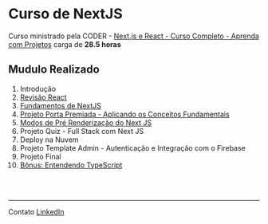 # Curso de NextJS

Curso ministrado pela CODER -
[Next.js e React - Curso Completo - Aprenda com Projetos](https://www.udemy.com/course/nextjs-e-react/) carga de **28.5 horas**

## Mudulo Realizado 

1. Introdução
2. [Revisão React](https://github.com/daniloJava/curso-nextjs/tree/main/02-revisao-react)
3. [Fundamentos de NextJS](https://github.com/daniloJava/curso-nextjs/tree/main/03-fundamentos-next-js)
4. [Projeto Porta Premiada - Aplicando os Conceitos Fundamentais](https://github.com/daniloJava/curso-nextjs/tree/main/04-porta-premiada-js)
5. [Modos de Pré Renderização do Next JS](https://github.com/daniloJava/curso-nextjs/tree/main/05-pre-renderizacao)
6. Projeto Quiz - Full Stack com Next JS
7. Deploy na Nuvem
8. Projeto Template Admin - Autenticação e Integração com o Firebase
9. Projeto Final
10. [Bônus: Entendendo TypeScript](https://github.com/daniloJava/curso-nextjs/tree/main/10-typescript)

<br></br>
- - - -
Contato
[LinkedIn](https://www.linkedin.com/in/danilo-manoel-oliveira-da-silva/)